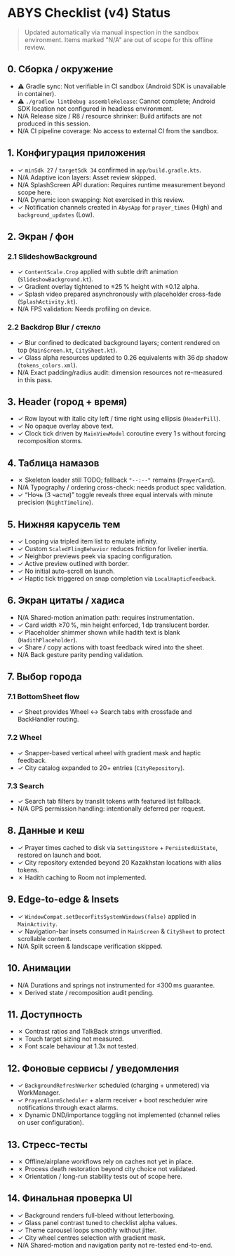 # ABYS Checklist (v4) Status

> Updated automatically via manual inspection in the sandbox environment. Items marked "N/A" are out of scope for this offline review.

## 0. Сборка / окружение
- ⚠️ Gradle sync: Not verifiable in CI sandbox (Android SDK is unavailable in container).
- ⚠️ `./gradlew lintDebug assembleRelease`: Cannot complete; Android SDK location not configured in headless environment.
- N/A Release size / R8 / resource shrinker: Build artifacts are not produced in this session.
- N/A CI pipeline coverage: No access to external CI from the sandbox.

## 1. Конфигурация приложения
- ✓ `minSdk 27` / `targetSdk 34` confirmed in `app/build.gradle.kts`.
- N/A Adaptive icon layers: Asset review skipped.
- N/A SplashScreen API duration: Requires runtime measurement beyond scope here.
- N/A Dynamic icon swapping: Not exercised in this review.
- ✓ Notification channels created in `AbysApp` for `prayer_times` (High) and `background_updates` (Low).

## 2. Экран / фон
### 2.1 SlideshowBackground
- ✓ `ContentScale.Crop` applied with subtle drift animation (`SlideshowBackground.kt`).
- ✓ Gradient overlay tightened to ≤25 % height with ≤0.12 alpha.
- ✓ Splash video prepared asynchronously with placeholder cross-fade (`SplashActivity.kt`).
- N/A FPS validation: Needs profiling on device.

### 2.2 Backdrop Blur / стекло
- ✓ Blur confined to dedicated background layers; content rendered on top (`MainScreen.kt`, `CitySheet.kt`).
- ✓ Glass alpha resources updated to 0.26 equivalents with 36 dp shadow (`tokens_colors.xml`).
- N/A Exact padding/radius audit: dimension resources not re-measured in this pass.

## 3. Header (город + время)
- ✓ Row layout with italic city left / time right using ellipsis (`HeaderPill`).
- ✓ No opaque overlay above text.
- ✓ Clock tick driven by `MainViewModel` coroutine every 1 s without forcing recomposition storms.

## 4. Таблица намазов
- ✗ Skeleton loader still TODO; fallback `"--:--"` remains (`PrayerCard`).
- N/A Typography / ordering cross-check: needs product spec validation.
- ✓ “Ночь (3 части)” toggle reveals three equal intervals with minute precision (`NightTimeline`).

## 5. Нижняя карусель тем
- ✓ Looping via tripled item list to emulate infinity.
- ✓ Custom `ScaledFlingBehavior` reduces friction for livelier inertia.
- ✓ Neighbor previews peek via spacing configuration.
- ✓ Active preview outlined with border.
- ✓ No initial auto-scroll on launch.
- ✓ Haptic tick triggered on snap completion via `LocalHapticFeedback`.

## 6. Экран цитаты / хадиса
- N/A Shared-motion animation path: requires instrumentation.
- ✓ Card width ≥70 %, min height enforced, 1 dp translucent border.
- ✓ Placeholder shimmer shown while hadith text is blank (`HadithPlaceholder`).
- ✓ Share / copy actions with toast feedback wired into the sheet.
- N/A Back gesture parity pending validation.

## 7. Выбор города
### 7.1 BottomSheet flow
- ✓ Sheet provides Wheel ↔ Search tabs with crossfade and BackHandler routing.

### 7.2 Wheel
- ✓ Snapper-based vertical wheel with gradient mask and haptic feedback.
- ✓ City catalog expanded to 20+ entries (`CityRepository`).

### 7.3 Search
- ✓ Search tab filters by translit tokens with featured list fallback.
- N/A GPS permission handling: intentionally deferred per request.

## 8. Данные и кеш
- ✓ Prayer times cached to disk via `SettingsStore` + `PersistedUiState`, restored on launch and boot.
- ✓ City repository extended beyond 20 Kazakhstan locations with alias tokens.
- ✗ Hadith caching to Room not implemented.

## 9. Edge-to-edge & Insets
- ✓ `WindowCompat.setDecorFitsSystemWindows(false)` applied in `MainActivity`.
- ✓ Navigation-bar insets consumed in `MainScreen` & `CitySheet` to protect scrollable content.
- N/A Split screen & landscape verification skipped.

## 10. Анимации
- N/A Durations and springs not instrumented for ≤300 ms guarantee.
- ✗ Derived state / recomposition audit pending.

## 11. Доступность
- ✗ Contrast ratios and TalkBack strings unverified.
- ✗ Touch target sizing not measured.
- ✗ Font scale behaviour at 1.3x not tested.

## 12. Фоновые сервисы / уведомления
- ✓ `BackgroundRefreshWorker` scheduled (charging + unmetered) via WorkManager.
- ✓ `PrayerAlarmScheduler` + alarm receiver + boot rescheduler wire notifications through exact alarms.
- ✗ Dynamic DND/importance toggling not implemented (channel relies on user configuration).

## 13. Стресс-тесты
- ✗ Offline/airplane workflows rely on caches not yet in place.
- ✗ Process death restoration beyond city choice not validated.
- ✗ Orientation / long-run stability tests out of scope here.

## 14. Финальная проверка UI
- ✓ Background renders full-bleed without letterboxing.
- ✓ Glass panel contrast tuned to checklist alpha values.
- ✓ Theme carousel loops smoothly without jitter.
- ✓ City wheel centres selection with gradient mask.
- N/A Shared-motion and navigation parity not re-tested end-to-end.
